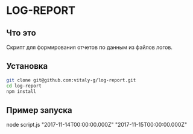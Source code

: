 # LOG-REPORT

## Что это
Скрипт для формирования отчетов по данным из файлов логов.

## Установка
```bash
git clone git@github.com:vitaly-g/log-report.git
cd log-report
npm install
```

## Пример запуска
node script.js "2017-11-14T00:00:00.000Z" "2017-11-15T00:00:00.000Z"
